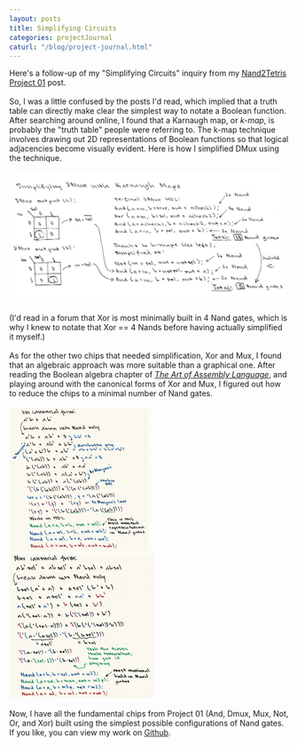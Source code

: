 ```yaml
---
layout: posts
title: Simplifying Circuits
categories: projectJournal
caturl: "/blog/project-journal.html"
---
```

Here's a follow-up of my "Simplifying Circuits" inquiry from my <a href="/projectjournal/2023/03/28/boolean-functions.html" target="_blank"><u>N</u>and2Tetris Project 01</a> post.
<br><br>
So, I was a little confused by the posts I'd read, which implied that a truth table can directly make clear the simplest way to notate a Boolean function. After searching around online, I found that a Karnaugh map, or <i>k-map</i>, is probably the "truth table" people were referring to. The k-map technique involves drawing out 2D representations of Boolean functions so that logical adjacencies become visually evident. Here is how I simplified DMux using the technique.
<br><br><a href="/images/for-posts/simplify_dmux.png" target="_blank"><img src="/images/for-posts/simplify_dmux.png" width="500px"></a>
<br><br>(I'd read in a forum that Xor is most minimally built in 4 Nand gates, which is why I knew to notate that Xor == 4 Nands before having actually simplified it myself.)
<br><br>As for the other two chips that needed simplification, Xor and Mux, I found that an algebraic approach was more suitable than a graphical one. After reading the Boolean algebra chapter of <a href="https://www.ic.unicamp.br/~pannain/mc404/aulas/pdfs/Art%20Of%20Intel%20x86%20Assembly.pdf" target="_blank"><i><u>T</u>he Art of Assembly Language</i></a>, and playing around with the canonical forms of Xor and Mux, I figured out how to reduce the chips to a minimal number of Nand gates.
<br><br><a href="/images/for-posts/xor_breakdown.png" target="_blank"><img src="/images/for-posts/xor_breakdown.png" height="260px"></a> <a href="/images/for-posts/mux_breakdown.png" target="_blank"><img src="/images/for-posts/mux_breakdown.png" height="260px"></a>
<br><br>Now, I have all the fundamental chips from Project 01 (And, Dmux, Mux, Not, Or, and Xor) built using the simplest possible configurations of Nand gates. If you like, you can view my work on <a href="https://github.com/wangzi190/nand2tetris/tree/master/01" target="_blank"><u>G</u>ithub</a>.